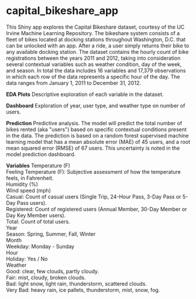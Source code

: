 # capital_bikeshare_app
This Shiny app explores the Capital Bikeshare dataset, courtesy of the UC Irvine Machine Learning Repository. The bikeshare system consists of a fleet of bikes located at docking stations throughout Washington, D.C. that can be unlocked with an app. After a ride, a user simply returns their bike to any available docking station.
The dataset contains the hourly count of bike registrations between the years 2011 and 2012, taking into consideration several contextual variables such as weather condition, day of the week, and season. In total the data includes 16 variables and 17,379 observations in which each row of the data represents a specific hour of the day. The data ranges from January 1, 2011 to December 31, 2012.
  
**EDA Plots**
Descriptive exploration of each variable in the dataset.
   
**Dashboard**
Exploration of year, user type, and weather type on number of users.
   
**Prediction**
Predictive analysis. The model will predict the total number of bikes rented (aka "users") based on specific contextual conditions present in the data.
The prediction is based on a random forest supervised machine learning model that has a mean absolute error (MAE) of 45 users, and a root mean squared error (RMSE) of 67 users. This uncertainty is noted in the model prediction dashboard.
   
**Variables**
Temperature (F)   
Feeling Temperature (F): Subjective assessment of how the temperature feels, in Fahrenheit.  
Humidity (%)   
Wind speed (mph)   
Casual: Count of casual users (Single Trip, 24-Hour Pass, 3-Day Pass or 5-Day Pass users).   
Registered: Count of registered users (Annual Member, 30-Day Member or Day Key Member users).   
Total: Count of total users.   
Year   
Season: Spring, Summer, Fall, Winter     
Month   
Weekday: Monday - Sunday   
Hour   
Holiday: Yes / No   
Weather   
Good: clear, few clouds, partly cloudy.   
Fair: mist, cloudy, broken clouds.   
Bad: light snow, light rain, thunderstorm, scattered clouds.   
Very Bad: heavy rain, ice pallets, thunderstorm, mist, snow, fog.